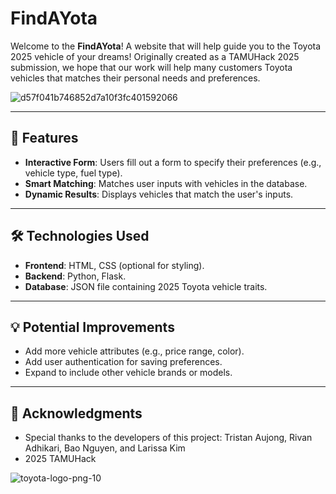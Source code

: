 # FindAYota

Welcome to the **FindAYota**! A website that will help guide you to the Toyota 2025 vehicle of your dreams! Originally created as a TAMUHack 2025 submission, we hope that our work will help many customers Toyota vehicles that matches their personal needs and preferences.

![d57f041b746852d7a10f3fc401592066](https://github.com/user-attachments/assets/80af437f-52ef-46d9-8942-b7de325bd62c)


---

## 🚗 Features

- **Interactive Form**: Users fill out a form to specify their preferences (e.g., vehicle type, fuel type).
- **Smart Matching**: Matches user inputs with vehicles in the database.
- **Dynamic Results**: Displays vehicles that match the user's inputs.

---

## 🛠️ Technologies Used

- **Frontend**: HTML, CSS (optional for styling).
- **Backend**: Python, Flask.
- **Database**: JSON file containing 2025 Toyota vehicle traits.

---

## 💡 Potential Improvements

- Add more vehicle attributes (e.g., price range, color).
- Add user authentication for saving preferences.
- Expand to include other vehicle brands or models.

---

## 🙌 Acknowledgments
- Special thanks to the developers of this project: Tristan Aujong, Rivan Adhikari, Bao Nguyen, and Larissa Kim
- 2025 TAMUHack

![toyota-logo-png-10](https://github.com/user-attachments/assets/4d4e5708-beaf-4ddc-8732-4c333e4ab377)


